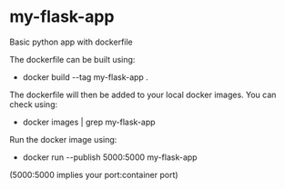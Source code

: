 # my-flask-app
Basic python app with dockerfile

The dockerfile can be built using:

* docker build --tag my-flask-app .


The dockerfile will then be added to your local docker images. You can check using:

* docker images | grep my-flask-app


Run the docker image using:

* docker run --publish 5000:5000 my-flask-app

(5000:5000 implies your port:container port)

